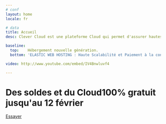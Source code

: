 ```yaml
---
# conf
layout: home
locale: fr

# data
title: Accueil
desc: Clever Cloud est une plateforme Cloud qui permet d'assurer hautes performances et simplicité pour votre hébergement web.

baseline:
  top:    Hébergement nouvelle génération.
  bottom: 'ELASTIC WEB HOSTING : Haute Scalabilité et Paiement à la consommation'

video: http://www.youtube.com/embed/IV4Bnwluvf4

---
```

<h1 class="cc-home__jumbo__title">Des soldes et du Cloud<span class="cc-home__jumbo__sub">100% gratuit jusqu'au 12 février</span></h1>
<div class="call-for-action">
   <a class="btn btn-primary btn-large cc-home__jumbo__btn" href="https://console.clever-cloud.com/auth/signup">Essayer</a>
</div>
